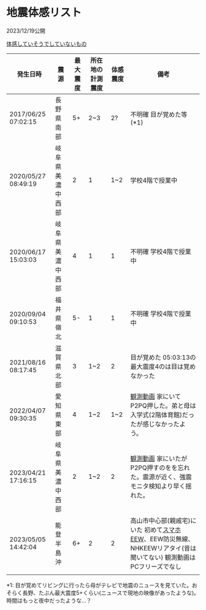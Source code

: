 # 地震体感リスト

2023/12/19公開

[体感していそうでしていないもの](/career/eq-nofeel.md)

発生日時|震源|最大震度|所在地の計測震度|体感震度|備考
-|-|-|-|-|-
2017/06/25 07:02:15|長野県南部|5+|2~3|2?|不明確 目が覚めた等(*1)
2020/05/27 08:49:19|岐阜県美濃中西部|2|1|1~2|学校4階で授業中
2020/06/17 15:03:03|岐阜県美濃中西部|4|1|1|不明確 学校4階で授業中
2020/09/04 09:10:53|福井県嶺北|5-|1|1|不明確 学校4階で授業中
2021/08/16 08:17:45|滋賀県北部|3|1~2|2|目が覚めた 05:03:13の最大震度4のは目は覚めなかった
2022/04/07 09:30:35|愛知県東部|4|1~2|1~2|[観測動画](https://youtu.be/q6T2s9D4XgE) 家にいてP2PQ押した。弟と母は入学式(2階体育館)だったが感じなかったよう。
2023/04/21 17:16:15|岐阜県美濃中西部|2|1~2|2|[観測動画](https://youtu.be/UJpmW3xJzOw) 家にいたがP2PQ押すのをを忘れた。震源が近く、強震モニタ検知より早く揺れた。
2023/05/05 14:42:04|能登半島沖|6+|2|2|高山市中心部(親戚宅)にいた 初めて[スマホEEW](https://x.com/ProjectS31415_1/status/1654372305320169476?s=20)、EEW防災無線、NHKEEWリアタイ(音は聞いてない) 観測動画はPCフリーズでなし
|||||

*1: 目が覚めてリビングに行ったら母がテレビで地震のニュースを見ていた。おそらく長野、たぶん最大震度5+くらい(ニュースで現地の映像があったような)。時間はもっと夜中だったような...？
